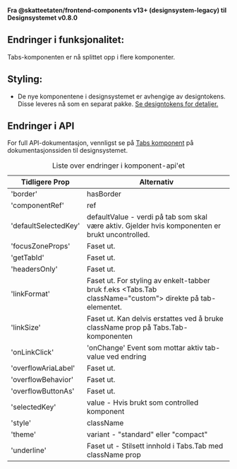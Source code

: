 **Fra @skatteetaten/frontend-components v13+ (designsystem-legacy) til Designsystemet v0.8.0**

## Endringer i funksjonalitet:

Tabs-komponenten er nå splittet opp i flere komponenter.

## Styling:

- De nye komponentene i designsystemet er avhengige av designtokens. Disse leveres nå som en separat pakke. <a class="brodtekst-link" href="#section-designtokens-deprecated">Se designtokens for detaljer.</a>

## Endringer i API

For full API-dokumentasjon, vennligst se på <a class="brodtekst-link" href="https://www.skatteetaten.no/stilogtone/designsystemet/komponenter/tabs/">Tabs komponent</a> på dokumentasjonssiden til designsystemet.

<div class="migration-tabell">
<table>
<caption>Liste over endringer i komponent-api'et</caption>
<thead><tr><th>Tidligere Prop</th><th>Alternativ</th></tr></thead>
<tbody>
<tr>
<td>'border'</td>
<td>
hasBorder
</td>
</tr>
<tr>
<td>'componentRef'</td>
<td>
ref
</td>
</tr>
<tr>
<td>'defaultSelectedKey'</td>
<td>
defaultValue - verdi på tab som skal være aktiv. Gjelder hvis komponenten er brukt uncontrolled.
</td>
</tr>
<tr>
<td>'focusZoneProps'</td>
<td>
Faset ut.
</td>
</tr>
<tr>
<td>'getTabId'</td>
<td>
Faset ut.
</td>
</tr>
<tr>
<td>'headersOnly'</td>
<td>
Faset ut.
</td>
</tr>
<tr>
<td>'linkFormat'</td>
<td>
Faset ut. For styling av enkelt-tabber bruk f.eks &lt;Tabs.Tab className="custom"&gt; direkte på tab-elementet.
</td>
</tr>
<tr>
<td>'linkSize'</td>
<td>
Faset ut. Kan delvis erstattes ved å bruke className prop på Tabs.Tab-komponenten
</td>
</tr>
<tr>
<td>'onLinkClick'</td>
<td>
'onChange' Event som mottar aktiv tab-value ved endring
</td>
</tr>
<tr>
<td>'overflowAriaLabel'</td>
<td>
Faset ut.
</td>
</tr>
<tr>
<td>'overflowBehavior'</td>
<td>
Faset ut.
</td>
</tr>
<tr>
<td>'overflowButtonAs'</td>
<td>
Faset ut.
</td>
</tr>
<tr>
<td>'selectedKey'</td>
<td>
value - Hvis brukt som controlled komponent
</td>
</tr>
<tr>
<td>'style'</td>
<td>
className
</td>
</tr>
<tr>
<td>'theme'</td>
<td>
variant - "standard" eller "compact"
</td>
</tr>
<tr>
<td>'underline'</td>
<td>
Faset ut - Stilsett innhold i Tabs.Tab med className prop
</td>
</tr>
</tbody>
</table>
</div>

